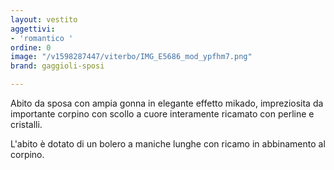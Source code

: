 ```yaml
---
layout: vestito
aggettivi:
- 'romantico '
ordine: 0
image: "/v1598287447/viterbo/IMG_E5686_mod_ypfhm7.png"
brand: gaggioli-sposi

---
```

Abito da sposa con ampia gonna in elegante effetto mikado, impreziosita da importante corpino con scollo a cuore interamente ricamato con perline e cristalli.

L'abito è dotato di un bolero a maniche lunghe con ricamo in abbinamento al corpino.